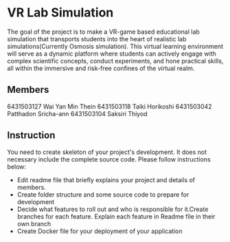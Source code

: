 #  VR Lab Simulation
The goal of the project is to make a VR-game based educational lab simulation that transports students into the heart of realistic lab simulations(Currently Osmosis simulation). This virtual learning environment will serve as a dynamic platform where students can actively engage with complex scientific concepts, conduct experiments, and hone practical skills, all within the immersive and risk-free confines of the virtual realm.

## Members
6431503127 Wai Yan Min Thein
6431503118 Taiki Horikoshi
6431503042 Patthadon Sricha-ann
6431503104 Saksiri Thiyod

## Instruction
You need to create skeleton of your project's development. It does not necessary include the complete source code. Please follow instructions below:
- Edit readme file that briefly explains your project and details of members.​ 
- Create folder structure and some source code to prepare for development
- Decide what features to roll out and who is responsible for it.​ Create branches for each feature. Explain each feature in Readme file in their own branch​ 
- Create Docker file for your deployment of your application 
